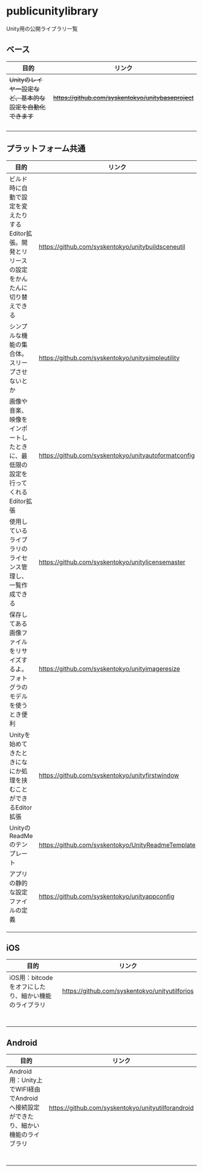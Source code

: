# publicunitylibrary
Unity用の公開ライブラリ一覧


## ベース
| 目的 | リンク |
----|---- 
| ~~Unityのレイヤー設定など、基本的な設定を自動化できます~~ | ~~https://github.com/syskentokyo/unitybaseproject~~ |
|  |  |
|  |  |
|  |  |
|  |  |


## プラットフォーム共通
| 目的 | リンク |
----|---- 
| ビルド時に自動で設定を変えたりするEditor拡張。開発とリリースの設定をかんたんに切り替えできる | https://github.com/syskentokyo/unitybuildsceneutil |
| シンプルな機能の集合体。スリープさせないとか | https://github.com/syskentokyo/unitysimpleutility |
| 画像や音楽、映像をインポートしたときに、最低限の設定を行ってくれるEditor拡張 | https://github.com/syskentokyo/unityautoformatconfig |
| 使用しているライブラリのライセンス管理し、一覧作成できる | https://github.com/syskentokyo/unitylicensemaster |
| 保存してある画像ファイルをリサイズするよ。フォトグラのモデルを使うとき便利 | https://github.com/syskentokyo/unityimageresize |
| Unityを始めてきたときになにか処理を挟むことができるEditor拡張 | https://github.com/syskentokyo/unityfirstwindow |
| UnityのReadMeのテンプレート | https://github.com/syskentokyo/UnityReadmeTemplate |
| アプリの静的な設定ファイルの定義 | https://github.com/syskentokyo/unityappconfig |
|  |  |
|  |  |
|  |  |

## iOS
| 目的 | リンク |
----|---- 
| iOS用：bitcodeをオフにしたり、細かい機能のライブラリ  | https://github.com/syskentokyo/unityutilforios |
|  |  |
|  |  |
|  |  |
|  |  |
|  |  |
|  |  |
|  |  |


## Android
| 目的 | リンク |
----|---- 
| Android用：Unity上でWIFI経由でAndroidへ接続設定ができたり、細かい機能のライブラリ  |  https://github.com/syskentokyo/unityutilforandroid |
|  |  |
|  |  |
|  |  |
|  |  |
|  |  |
|  |  |
|  |  |
